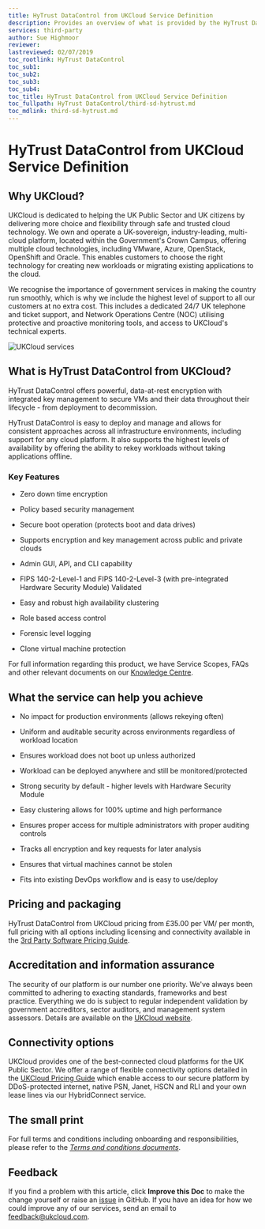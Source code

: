 ```yaml
---
title: HyTrust DataControl from UKCloud Service Definition
description: Provides an overview of what is provided by the HyTrust DataControl from UKCloud service
services: third-party
author: Sue Highmoor
reviewer:
lastreviewed: 02/07/2019
toc_rootlink: HyTrust DataControl
toc_sub1: 
toc_sub2:
toc_sub3:
toc_sub4:
toc_title: HyTrust DataControl from UKCloud Service Definition
toc_fullpath: HyTrust DataControl/third-sd-hytrust.md
toc_mdlink: third-sd-hytrust.md
---
```


# HyTrust DataControl from UKCloud Service Definition

## Why UKCloud?

UKCloud is dedicated to helping the UK Public Sector and UK citizens by delivering more choice and flexibility through safe and trusted cloud technology. We own and operate a UK-sovereign, industry-leading, multi-cloud platform, located within the Government's Crown Campus, offering multiple cloud technologies, including VMware, Azure, OpenStack, OpenShift and Oracle. This enables customers to choose the right technology for creating new workloads or migrating existing applications to the cloud.

We recognise the importance of government services in making the country run smoothly, which is why we include the highest level of support to all our customers at no extra cost. This includes a dedicated 24/7 UK telephone and ticket support, and Network Operations Centre (NOC) utilising protective and proactive monitoring tools, and access to UKCloud's technical experts.

![UKCloud services](images/ukc-services.png)

## What is HyTrust DataControl from UKCloud?

HyTrust DataControl offers powerful, data-at-rest encryption with integrated key management to secure VMs and their data throughout their lifecycle - from deployment to decommission.

HyTrust DataControl is easy to deploy and manage and allows for consistent approaches across all infrastructure environments, including support for any cloud platform. It also supports the highest levels of availability by offering the ability to rekey workloads without taking applications offline.

### Key Features

- Zero down time encryption

- Policy based security management

- Secure boot operation (protects boot and data drives)

- Supports encryption and key management across public and private clouds

- Admin GUI, API, and CLI capability

- FIPS 140-2-Level-1 and FIPS 140-2-Level-3 (with pre-integrated Hardware Security Module) Validated

- Easy and robust high availability clustering

- Role based access control

- Forensic level logging

- Clone virtual machine protection

For full information regarding this product, we have Service Scopes, FAQs and other relevant documents on our [Knowledge Centre](https://docs.ukcloud.com).

## What the service can help you achieve

- No impact for production environments (allows rekeying often)

- Uniform and auditable security across environments regardless of workload location

- Ensures workload does not boot up unless authorized

- Workload can be deployed anywhere and still be monitored/protected

- Strong security by default - higher levels with Hardware Security Module

- Easy clustering allows for 100% uptime and high performance

- Ensures proper access for multiple administrators with proper auditing controls

- Tracks all encryption and key requests for later analysis

- Ensures that virtual machines cannot be stolen

- Fits into existing DevOps workflow and is easy to use/deploy

## Pricing and packaging

HyTrust DataControl from UKCloud pricing from £35.00 per VM/ per month, full pricing with all options including licensing and connectivity available in the [3rd Party Software Pricing Guide](https://ukcloud.com/3rd-party-pricing-guide).

## Accreditation and information assurance

The security of our platform is our number one priority. We've always been committed to adhering to exacting standards, frameworks and best practice. Everything we do is subject to regular independent validation by government accreditors, sector auditors, and management system assessors. Details are available on the [UKCloud website](https://ukcloud.com/governance/).

## Connectivity options

UKCloud provides one of the best-connected cloud platforms for the UK Public Sector. We offer a range of flexible connectivity options detailed in the [UKCloud Pricing Guide](https://ukcloud.com/pricing-guide) which enable access to our secure platform by DDoS-protected internet, native PSN, Janet, HSCN and RLI and your own lease lines via our HybridConnect service.

## The small print

For full terms and conditions including onboarding and responsibilities, please refer to the [*Terms and conditions documents*](../other/other-ref-terms-and-conditions.md).

## Feedback

If you find a problem with this article, click **Improve this Doc** to make the change yourself or raise an [issue](https://github.com/UKCloud/documentation/issues) in GitHub. If you have an idea for how we could improve any of our services, send an email to <feedback@ukcloud.com>.

